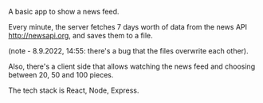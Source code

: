 A basic app to show a news feed.

Every minute, the server fetches 7 days worth of data from the news API http://newsapi.org, and saves them to a file.

(note - 8.9.2022, 14:55: there's a bug that the files overwrite each other).

Also, there's a client side that allows watching the news feed and choosing between 20, 50 and 100 pieces.

The tech stack is React, Node, Express.
